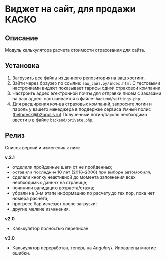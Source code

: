 # Виджет на сайт, для продажи КАСКО

## Описание
Модуль калькулятора расчета стоимости страхования для сайта.

## Установка

1. Загрузить все файлы из данного репозитория на ваш хостинг.
2. Зайти через браузер по ссылке:  `ваш_сайт.ру/index.html` 
   С тестовыми настройками виджет показывает тарифы одной страховой компании
3. Настроить адрес электронной почты для отправки писем с заказами на ваш адрес:
    настраивается в файле: `backend/settings.php`.
4. Для расширения кол-ва страховых компаний, запросите логин и пароль у вашего менеджера в поддержке сервиса Умный полис (helpdesk@b2bpolis.ru)
   Полученный логин/пароль необходимо ввести в в файле `backend/private.php`.
   
   
## Релиз	
Список версий и изменения к ним:

**v.2.1**
- отделили пройденные шаги от не пройденных;
- оставили последние 10 лет (2016-2006) при выборе автомобиля;
- сделали кнопку неактивной до момента заполнения всех необходимых данных на странице;
- починили валидацию возраста/стажа;
- убрали на 3-м этапе информацию по расчету до тех пор, пока нет номера расчета;
- прогресс бар исчезает после загрузки;
- другие мелкие изменения.

**v2.0**
- Калькулятор полностью переписан.

**v3.0**
- Калькулятор переработан, теперь на _Angularjs_. Иправлены многие ошибки.





